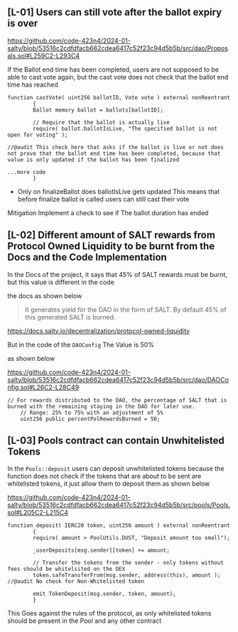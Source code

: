 ## [L-01] Users can still vote after the ballot expiry is over

https://github.com/code-423n4/2024-01-salty/blob/53516c2cdfdfacb662cdea6417c52f23c94d5b5b/src/dao/Proposals.sol#L259C2-L293C4

If the Ballot end time has been completed, users are not supposed to be able to cast vote again, but the cast vote does not check that the ballot end time has reached
```solidity
function castVote( uint256 ballotID, Vote vote ) external nonReentrant
		{
		Ballot memory ballot = ballots[ballotID];

		// Require that the ballot is actually live
		require( ballot.ballotIsLive, "The specified ballot is not open for voting" );

//@audit This check here that asks if the ballot is live or not does not prove that the ballot end time has been completed, because that value is only updated if the ballot has been finalized

...more code
		}
```

- Only on finalizeBallot does ballotIsLive gets updated
This means that before finalize ballot is called users can still cast their vote

Mitigation 
Implement a check to see if The ballot duration has ended 

## [L-02] Different amount of SALT rewards from Protocol Owned Liquidity to be burnt from the Docs and the Code Implementation

In the Docs of the project, it says that 45% of SALT rewards must be burnt, but this value is different in the code 

the docs as shown below 

> It generates yield for the DAO in the form of SALT.  By default 45% of this generated SALT is burned.

https://docs.salty.io/decentralization/protocol-owned-liquidity

But in the code of the `DAOConfig` The Value is 50%

as shown below

https://github.com/code-423n4/2024-01-salty/blob/53516c2cdfdfacb662cdea6417c52f23c94d5b5b/src/dao/DAOConfig.sol#L26C2-L28C49

```solidity
// For rewards distributed to the DAO, the percentage of SALT that is burned with the remaining staying in the DAO for later use.
	// Range: 25% to 75% with an adjustment of 5%
    uint256 public percentPolRewardsBurned = 50;
```
## [L-03] Pools contract can contain Unwhitelisted Tokens 

In the `Pools::deposit` users can deposit unwhitelisted tokens because the function does not check if the tokens that are about to be sent are whitelisted tokens, it just allow them to deposit them as shown below 

https://github.com/code-423n4/2024-01-salty/blob/53516c2cdfdfacb662cdea6417c52f23c94d5b5b/src/pools/Pools.sol#L205C2-L215C4

```solidity
function deposit( IERC20 token, uint256 amount ) external nonReentrant
		{
        require( amount > PoolUtils.DUST, "Deposit amount too small");

		_userDeposits[msg.sender][token] += amount;

		// Transfer the tokens from the sender - only tokens without fees should be whitelsited on the DEX
		token.safeTransferFrom(msg.sender, address(this), amount );
//@audit No check for Non-Whitelisted token 

		emit TokenDeposit(msg.sender, token, amount);
		}
```
This Goes against the rules of the protocol, as only whitelisted tokens should be present in the Pool and any other contract 